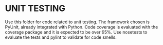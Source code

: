 # UNIT TESTING

Use this folder for code related to unit testing. The framework chosen is PyUnit, already integrated with Python. Code coverage is evaluated with the 
coverage package and it is expected to be over 95%. Use nosetests to evaluate the tests and pylint to validate for code smells.

